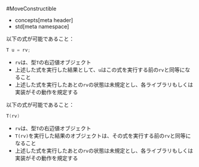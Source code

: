 #MoveConstructible
* concepts[meta header]
* std[meta namespace]

以下の式が可能であること：

```cpp
T u = rv;
```

- `rv`は、型`T`の右辺値オブジェクト
- 上述した式を実行した結果として、`u`はこの式を実行する前の`rv`と同等になること
- 上述した式を実行したあとの`rv`の状態は未規定とし、各ライブラリもしくは実装がその動作を規定する


以下の式が可能であること：

```cpp
T(rv)
```

- `rv`は、型`T`の右辺値オブジェクト
- `T(rv)`を実行した結果のオブジェクトは、その式を実行する前の`rv`と同等になること
- 上述した式を実行したあとの`rv`の状態は未規定とし、各ライブラリもしくは実装がその動作を規定する

